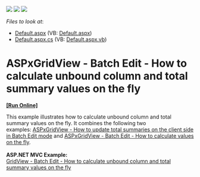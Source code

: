 <!-- default badges list -->
![](https://img.shields.io/endpoint?url=https://codecentral.devexpress.com/api/v1/VersionRange/128532799/14.1.3%2B)
[![](https://img.shields.io/badge/Open_in_DevExpress_Support_Center-FF7200?style=flat-square&logo=DevExpress&logoColor=white)](https://supportcenter.devexpress.com/ticket/details/T116925)
[![](https://img.shields.io/badge/📖_How_to_use_DevExpress_Examples-e9f6fc?style=flat-square)](https://docs.devexpress.com/GeneralInformation/403183)
<!-- default badges end -->
<!-- default file list -->
*Files to look at*:

* [Default.aspx](./CS/Default.aspx) (VB: [Default.aspx](./VB/Default.aspx))
* [Default.aspx.cs](./CS/Default.aspx.cs) (VB: [Default.aspx.vb](./VB/Default.aspx.vb))
<!-- default file list end -->
# ASPxGridView - Batch Edit - How to calculate unbound column and total summary values on the fly
<!-- run online -->
**[[Run Online]](https://codecentral.devexpress.com/t116925/)**
<!-- run online end -->


<p>This example illustrates how to calculate unbound column and total summary values on the fly. It combines the following two examples: <a href="https://www.devexpress.com/Support/Center/p/T114923">ASPxGridView - How to update total summaries on the client side in Batch Edit mode</a> and <a href="https://www.devexpress.com/Support/Center/p/T114539">ASPxGridView - Batch Edit - How to calculate values on the fly</a>.<br /><br /><strong>ASP.NET MVC Example:</strong><br /><a href="https://www.devexpress.com/Support/Center/p/T124151">GridView - Batch Edit - How to calculate unbound column and total summary values on the fly</a> </p>

<br/>


